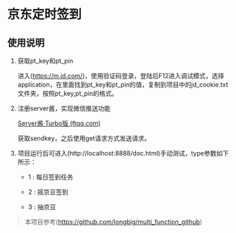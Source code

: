 # 京东定时签到

## 使用说明

1. 获取pt_key和pt_pin

   进入(https://m.jd.com/)，使用验证码登录，登陆后F12进入调试模式，选择application，在里面找到pt_key和pt_pin的值，复制到项目中的jd_cookie.txt文件夹，按照pt_key,pt_pin的格式。

2. 注册server酱，实现微信推送功能

   [Server酱·Turbo版 (ftqq.com)](https://sct.ftqq.com/)

   获取sendkey，之后使用get请求方式发送请求。

3. 项目运行后可进入(http://localhost:8888/doc.html)手动测试，type参数如下所示：

   - 1 : 每日签到任务

   - 2 : 摇京豆签到

   - 3 : 抽京豆

> 本项目参考(https://github.com/longbig/multi_function_github)
